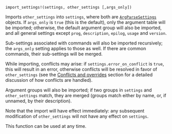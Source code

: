 ```
import_settings!(settings, other_settings [,args_only])
```

Imports `other_settings` into `settings`, where both are [`ArgParseSettings`](@ref) objects. If `args_only` is `true` (this is the default), only the argument table will be imported; otherwise, the default argument group will also be imported, and all general settings except `prog`, `description`, `epilog`, `usage` and `version`.

Sub-settings associated with commands will also be imported recursively; the `args_only` setting applies to those as well. If there are common commands, their sub-settings will be merged.

While importing, conflicts may arise: if `settings.error_on_conflict` is `true`, this will result in an error, otherwise conflicts will be resolved in favor of `other_settings` (see the [Conflicts and overrides](@ref) section for a detailed discussion of how conflicts are handled).

Argument groups will also be imported; if two groups in `settings` and `other_settings` match, they are merged (groups match either by name, or, if unnamed, by their description).

Note that the import will have effect immediately: any subsequent modification of `other_settings` will not have any effect on `settings`.

This function can be used at any time.

